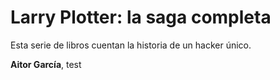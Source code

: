 # Larry Plotter: la saga completa

Esta serie de libros cuentan la historia de un hacker único.


**Aitor García**, test
